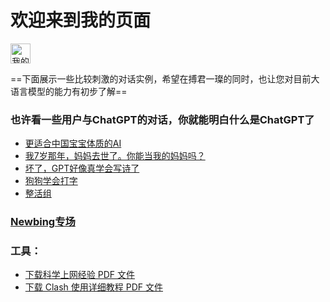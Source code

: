 <link rel="icon" type="image/png" href="/assets/favicon.ico">

# 欢迎来到我的页面

<img src="https://th.bing.com/th?id=ODLS.0dc18014-3388-4dd0-af06-c7b7a1d04d8f&w=16&h=16&o=6&pid=1.2" alt="我的图片" width="32" height="32">

==下面展示一些比较刺激的对话实例，希望在搏君一璨的同时，也让您对目前大语言模型的能力有初步了解==

### 也许看一些用户与ChatGPT的对话，你就能明白什么是ChatGPT了

- [更适合中国宝宝体质的AI](1/letter.md)
- [我7岁那年，妈妈去世了。你能当我的妈妈吗？](1/mum.md)
- [坏了，GPT好像真学会写诗了](1/poet.md)
- [狗狗学会打字](1/dog.md)
- [整活组](1/fun.md)

### [Newbing专场](2/newbing简介.md)

### 工具：

- [下载科学上网经验 PDF 文件](科学上网经验.pdf)
- [下载 Clash 使用详细教程 PDF 文件](Clash_使用详细教程.pdf)
